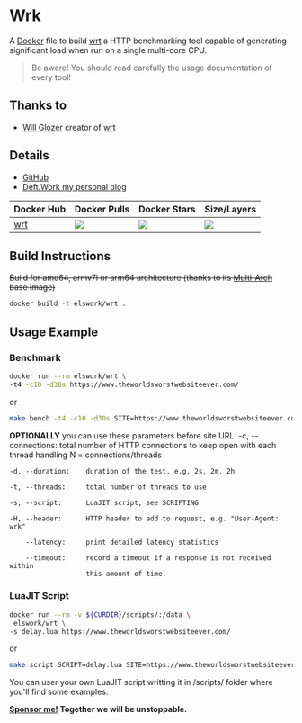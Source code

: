 # Wrk

A [Docker](http://docker.com) file to build [wrt](https://github.com/wg/wrk) a HTTP benchmarking tool capable of generating significant load when run on a single multi-core CPU.

> Be aware! You should read carefully the usage documentation of every tool!

## Thanks to

- [Will Glozer](https://glozer.net/) creator of [wrt](https://github.com/wg/wrk)

## Details

- [GitHub](https://github.com/elswork/wrk)
- [Deft.Work my personal blog](https://deft.work)

| Docker Hub | Docker Pulls | Docker Stars | Size/Layers |
| --- | --- | --- | --- |
| [wrt](https://hub.docker.com/r/elswork/wrt "elswork/wrt on Docker Hub") | [![](https://img.shields.io/docker/pulls/elswork/wrt.svg)](https://hub.docker.com/r/elswork/wrt "wrt on Docker Hub") | [![](https://img.shields.io/docker/stars/elswork/wrt.svg)](https://hub.docker.com/r/elswork/wrt "wrt on Docker Hub") | [![](https://images.microbadger.com/badges/image/elswork/wrt.svg)](https://microbadger.com/images/elswork/wrt "wrt on microbadger.com") |

## Build Instructions
~~Build for amd64, armv7l or arm64 architecture (thanks to its [Multi-Arch](https://blog.docker.com/2017/11/multi-arch-all-the-things/) base image)~~

```bash
docker build -t elswork/wrt .
```

## Usage Example

### Benchmark

```bash
docker run --rm elswork/wrt \
-t4 -c10 -d30s https://www.theworldsworstwebsiteever.com/
```
or
```bash
make bench -t4 -c10 -d30s SITE=https://www.theworldsworstwebsiteever.com/
```

**OPTIONALLY** you can use these parameters before site URL:
    -c, --connections: total number of HTTP connections to keep open with
                       each thread handling N = connections/threads

    -d, --duration:    duration of the test, e.g. 2s, 2m, 2h

    -t, --threads:     total number of threads to use

    -s, --script:      LuaJIT script, see SCRIPTING

    -H, --header:      HTTP header to add to request, e.g. "User-Agent: wrk"

        --latency:     print detailed latency statistics

        --timeout:     record a timeout if a response is not received within
                       this amount of time.

### LuaJIT Script

```bash
docker run --rm -v ${CURDIR}/scripts/:/data \
 elswork/wrt \
-s delay.lua https://www.theworldsworstwebsiteever.com/
```
or
```bash
make script SCRIPT=delay.lua SITE=https://www.theworldsworstwebsiteever.com/
```
You can user your own LuaJIT script writting it in /scripts/ folder where you'll find some examples.

**[Sponsor me!](https://github.com/sponsors/elswork) Together we will be unstoppable.**